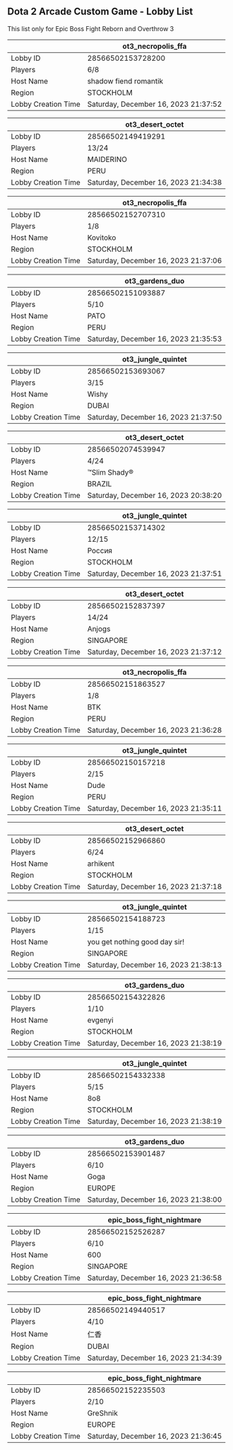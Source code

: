## Dota 2 Arcade Custom Game - Lobby List

This list only for Epic Boss Fight Reborn and Overthrow 3

|  | ot3_necropolis_ffa |
| ------ | ------ |
| Lobby ID | 28566502153728200 |
| Players | 6/8 |
| Host Name | shadow fiend romantik |
| Region | STOCKHOLM |
| Lobby Creation Time | Saturday, December 16, 2023 21:37:52 |


|  | ot3_desert_octet |
| ------ | ------ |
| Lobby ID | 28566502149419291 |
| Players | 13/24 |
| Host Name | MAIDERINO |
| Region | PERU |
| Lobby Creation Time | Saturday, December 16, 2023 21:34:38 |


|  | ot3_necropolis_ffa |
| ------ | ------ |
| Lobby ID | 28566502152707310 |
| Players | 1/8 |
| Host Name | Kovitoko |
| Region | STOCKHOLM |
| Lobby Creation Time | Saturday, December 16, 2023 21:37:06 |


|  | ot3_gardens_duo |
| ------ | ------ |
| Lobby ID | 28566502151093887 |
| Players | 5/10 |
| Host Name | PATO |
| Region | PERU |
| Lobby Creation Time | Saturday, December 16, 2023 21:35:53 |


|  | ot3_jungle_quintet |
| ------ | ------ |
| Lobby ID | 28566502153693067 |
| Players | 3/15 |
| Host Name | Wishy |
| Region | DUBAI |
| Lobby Creation Time | Saturday, December 16, 2023 21:37:50 |


|  | ot3_desert_octet |
| ------ | ------ |
| Lobby ID | 28566502074539947 |
| Players | 4/24 |
| Host Name | ™Slim Shady® |
| Region | BRAZIL |
| Lobby Creation Time | Saturday, December 16, 2023 20:38:20 |


|  | ot3_jungle_quintet |
| ------ | ------ |
| Lobby ID | 28566502153714302 |
| Players | 12/15 |
| Host Name | Россия |
| Region | STOCKHOLM |
| Lobby Creation Time | Saturday, December 16, 2023 21:37:51 |


|  | ot3_desert_octet |
| ------ | ------ |
| Lobby ID | 28566502152837397 |
| Players | 14/24 |
| Host Name | Anjogs |
| Region | SINGAPORE |
| Lobby Creation Time | Saturday, December 16, 2023 21:37:12 |


|  | ot3_necropolis_ffa |
| ------ | ------ |
| Lobby ID | 28566502151863527 |
| Players | 1/8 |
| Host Name | BTK |
| Region | PERU |
| Lobby Creation Time | Saturday, December 16, 2023 21:36:28 |


|  | ot3_jungle_quintet |
| ------ | ------ |
| Lobby ID | 28566502150157218 |
| Players | 2/15 |
| Host Name | Dude |
| Region | PERU |
| Lobby Creation Time | Saturday, December 16, 2023 21:35:11 |


|  | ot3_desert_octet |
| ------ | ------ |
| Lobby ID | 28566502152966860 |
| Players | 6/24 |
| Host Name | arhikent |
| Region | STOCKHOLM |
| Lobby Creation Time | Saturday, December 16, 2023 21:37:18 |


|  | ot3_jungle_quintet |
| ------ | ------ |
| Lobby ID | 28566502154188723 |
| Players | 1/15 |
| Host Name | you get nothing good day sir! |
| Region | SINGAPORE |
| Lobby Creation Time | Saturday, December 16, 2023 21:38:13 |


|  | ot3_gardens_duo |
| ------ | ------ |
| Lobby ID | 28566502154322826 |
| Players | 1/10 |
| Host Name | evgenyi |
| Region | STOCKHOLM |
| Lobby Creation Time | Saturday, December 16, 2023 21:38:19 |


|  | ot3_jungle_quintet |
| ------ | ------ |
| Lobby ID | 28566502154332338 |
| Players | 5/15 |
| Host Name | 8o8 |
| Region | STOCKHOLM |
| Lobby Creation Time | Saturday, December 16, 2023 21:38:19 |


|  | ot3_gardens_duo |
| ------ | ------ |
| Lobby ID | 28566502153901487 |
| Players | 6/10 |
| Host Name | Goga |
| Region | EUROPE |
| Lobby Creation Time | Saturday, December 16, 2023 21:38:00 |


|  | epic_boss_fight_nightmare |
| ------ | ------ |
| Lobby ID | 28566502152526287 |
| Players | 6/10 |
| Host Name | 600 |
| Region | SINGAPORE |
| Lobby Creation Time | Saturday, December 16, 2023 21:36:58 |


|  | epic_boss_fight_nightmare |
| ------ | ------ |
| Lobby ID | 28566502149440517 |
| Players | 4/10 |
| Host Name | 仁香 |
| Region | DUBAI |
| Lobby Creation Time | Saturday, December 16, 2023 21:34:39 |


|  | epic_boss_fight_nightmare |
| ------ | ------ |
| Lobby ID | 28566502152235503 |
| Players | 2/10 |
| Host Name | GreShnik |
| Region | EUROPE |
| Lobby Creation Time | Saturday, December 16, 2023 21:36:45 |


